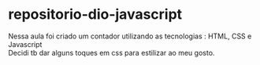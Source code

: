 # repositorio-dio-javascript
Nessa aula foi criado um contador utilizando as tecnologias : HTML, CSS e Javascript\
Decidi tb dar alguns toques em css para estilizar ao meu gosto.
